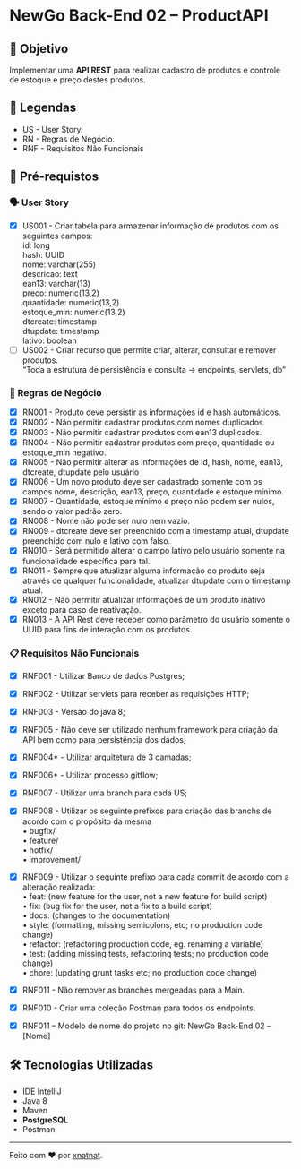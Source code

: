 # NewGo Back-End 02 – ProductAPI

<h2>🎯 Objetivo</h2>
<p>Implementar uma <strong>API REST</strong> para realizar cadastro de produtos e
controle de estoque e preço destes produtos.</p>

<h2>💬 Legendas</h2>
<ul>
    <li>US - User Story.</li>
    <li>RN - Regras de Negócio.</li>
    <li>RNF - Requisitos Não Funcionais</li>
</ul>

<h2>
🛑 Pré-requistos
</h2>

<h3>🗣️ User Story</h3>

- [x] US001 - Criar tabela para armazenar informação de produtos com os seguintes
  campos:  
  id: long  
  hash: UUID  
  nome: varchar(255)  
  descricao: text  
  ean13: varchar(13)  
  preco: numeric(13,2)  
  quantidade: numeric(13,2)  
  estoque_min: numeric(13,2)  
  dtcreate: timestamp  
  dtupdate: timestamp  
  lativo: boolean
- [ ] US002 - Criar recurso que permite criar, alterar, consultar e remover produtos.  
  “Toda a estrutura de persistência e consulta -> endpoints, servlets, db”

<h3>💼 Regras de Negócio</h3>

- [x]  RN001 - Produto deve persistir as informações id e hash automáticos.
- [x]  RN002 - Não permitir cadastrar produtos com nomes duplicados.
- [x]  RN003 - Não permitir cadastrar produtos com ean13 duplicados.
- [x]  RN004 - Não permitir cadastrar produtos com preço, quantidade ou estoque_min negativo.
- [x]  RN005 - Não permitir alterar as informações de id, hash, nome, ean13, dtcreate,
  dtupdate pelo usuário
- [x]  RN006 - Um novo produto deve ser cadastrado somente com os campos nome,
  descrição, ean13, preço, quantidade e estoque mínimo.
- [x]  RN007 - Quantidade, estoque mínimo e preço não podem ser nulos, sendo o valor
  padrão zero.
- [x]  RN008 - Nome não pode ser nulo nem vazio.
- [x]  RN009 - dtcreate deve ser preenchido com a timestamp atual, dtupdate preenchido
  com nulo e lativo com falso.
- [x]  RN010 - Será permitido alterar o campo lativo pelo usuário somente na funcionalidade
  específica para tal.
- [x]  RN011 - Sempre que atualizar alguma informação do produto seja através de qualquer
  funcionalidade, atualizar dtupdate com o timestamp atual.
- [x]  RN012 - Não permitir atualizar informações de um produto inativo exceto para caso de
  reativação.
- [x]  RN013 - A API Rest deve receber como parâmetro do usuário somente o UUID para
  fins de interação com os produtos.

<h3>📋 Requisitos Não Funcionais</h3>

- [x] RNF001 - Utilizar Banco de dados Postgres;
- [x] RNF002 - Utilizar servlets para receber as requisições HTTP;
- [x] RNF003 - Versão do java 8;
- [x] RNF005 - Não deve ser utilizado nenhum framework para criação da API bem como
  para persistência dos dados;
- [x] RNF004* - Utilizar arquitetura de 3 camadas;
- [x] RNF006* - Utilizar processo gitflow;
- [x] RNF007 - Utilizar uma branch para cada US;
- [x] RNF008 - Utilizar os seguinte prefixos para criação das branchs de acordo com o
  propósito da mesma  
  • bugfix/  
  • feature/  
  • hotfix/  
  • improvement/
- [x] RNF009 - Utilizar o seguinte prefixo para cada commit de acordo com a alteração
  realizada:  
  • feat: (new feature for the user, not a new feature for build script)  
  • fix: (bug fix for the user, not a fix to a build script)  
  • docs: (changes to the documentation)  
  • style: (formatting, missing semicolons, etc; no production code change)  
  • refactor: (refactoring production code, eg. renaming a variable)  
  • test: (adding missing tests, refactoring tests; no production code change)  
  • chore: (updating grunt tasks etc; no production code change)
- [x] RNF011 - Não remover as branches mergeadas para a Main.
- [x] RNF010 - Criar uma coleção Postman para todos os endpoints.
- [x] RNF011 – Modelo de nome do projeto no git: NewGo Back-End 02 – [Nome]


<h2>🛠️ Tecnologias Utilizadas</h2>

<ul>
    <li>IDE IntelliJ</li>
    <li>Java 8</li>
    <li>Maven</li>
    <li><strong>PostgreSQL</strong></li>
    <li>Postman</li>
</ul>


------------

Feito com ♥ por [xnatnat](https://www.linkedin.com/in/xnatnat/ "xnatnat").

